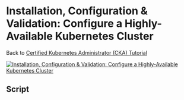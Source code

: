 # Installation, Configuration & Validation: Configure a Highly-Available Kubernetes Cluster

Back to [Certified Kubernetes Administrator (CKA) Tutorial](https://github.com/larkintuckerllc/k8s-cka-tutorial)

[![Installation, Configuration & Validation: Configure a Highly-Available Kubernetes Cluster](http://img.youtube.com/vi/XXXXX/0.jpg)]()

## Script

